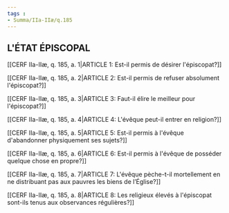 ```yaml
---
tags : 
- Summa/IIa-IIæ/q.185
---
```


## L'ÉTAT ÉPISCOPAL

[[CERF IIa-IIæ, q. 185, a. 1|ARTICLE 1: Est-il permis de désirer l'épiscopat?]]

[[CERF IIa-IIæ, q. 185, a. 2|ARTICLE 2: Est-il permis de refuser absolument l'épiscopat?]]

[[CERF IIa-IIæ, q. 185, a. 3|ARTICLE 3: Faut-il élire le meilleur pour l'épiscopat?]]

[[CERF IIa-IIæ, q. 185, a. 4|ARTICLE 4: L'évêque peut-il entrer en religion?]]

[[CERF IIa-IIæ, q. 185, a. 5|ARTICLE 5: Est-il permis à l'évêque d'abandonner physiquement ses sujets?]]

[[CERF IIa-IIæ, q. 185, a. 6|ARTICLE 6: Est-il permis à l'évêque de posséder quelque chose en propre?]]

[[CERF IIa-IIæ, q. 185, a. 7|ARTICLE 7: L'évêque pèche-t-il mortellement en ne distribuant pas aux pauvres les biens de l’Église?]]

[[CERF IIa-IIæ, q. 185, a. 8|ARTICLE 8: Les religieux élevés à l'épiscopat sont-ils tenus aux observances régulières?]]

